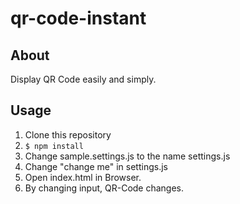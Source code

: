# qr-code-instant

## About

Display QR Code easily and simply.

## Usage

1. Clone this repository
2. `$ npm install`
3. Change sample.settings.js to the name settings.js
4. Change "change me" in settings.js
5. Open index.html in Browser.
6. By changing input, QR-Code changes.
